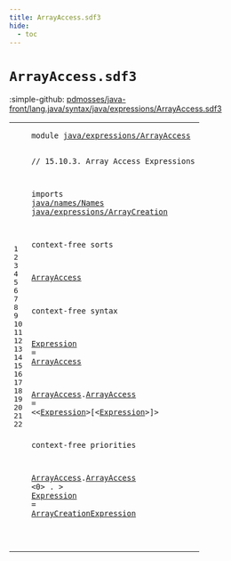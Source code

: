 ```yaml
---
title: ArrayAccess.sdf3
hide:
  - toc
---
```


# `ArrayAccess.sdf3`

:simple-github: [pdmosses/java-front/lang.java/syntax/java/expressions/ArrayAccess.sdf3]

[pdmosses/java-front/lang.java/syntax/java/expressions/ArrayAccess.sdf3]: https://github.com/pdmosses/java-front/blob/master/lang.java/syntax/java/expressions/ArrayAccess.sdf3 "The source file on GitHub"

<div class="sdf3"><table class="highlighttable"><tbody><tr><td class="linenos"><div class="linenodiv"><pre><span></span>1
2
3
4
5
6
7
8
9
10
11
12
13
14
15
16
17
18
19
20
21
22
</pre></div></td>
<td class="code"><pre><code><span class="keyword">module</span> <a href="../Main.sdf3#java/expressions/ArrayAccess_212_240" id="java/expressions/ArrayAccess_7_35" title="Referenced at ../Main.sdf3 line 11">java/expressions/ArrayAccess</a>

<span class="layout">// 15.10.3. Array Access Expressions</span>

<span class="keyword">imports</span>
  <a href="../../names/Names.sdf3#java/names/Names_7_23" id="java/names/Names_85_101" title="Defined at ../../names/Names.sdf3 line 1">java/names/Names</a>
  <a href="../ArrayCreation.sdf3#java/expressions/ArrayCreation_7_37" id="java/expressions/ArrayCreation_104_134" title="Defined at ../ArrayCreation.sdf3 line 1">java/expressions/ArrayCreation</a>

<span class="keyword">context-free sorts</span>

  <a href="#ArrayAccess_309_320" id="ArrayAccess_158_169" title="Referenced at line 21; ../AssignmentOperators.sdf3 line 31; ../Disambiguation.sdf3 line 56">ArrayAccess</a>

<span class="keyword">context-free syntax</span>

  <a href="#Expression_265_275" id="Expression_194_204" title="Referenced at line 17">Expression</a> = <a href="#ArrayAccess_158_169" id="ArrayAccess_207_218" title="Defined at line 11, 17">ArrayAccess</a>
  
  <a href="#ArrayAccess_309_320" id="ArrayAccess_224_235" title="Referenced at line 21; ../AssignmentOperators.sdf3 line 31; ../Disambiguation.sdf3 line 56">ArrayAccess</a>.<span class="cons_Constructor"><a href="#ArrayAccess_321_332" id="ArrayAccess_236_247" title="Referenced at line 21; ../Disambiguation.sdf3 line 56">ArrayAccess</a></span> = &lt;&lt;<a href="#Expression_194_204" id="Expression_252_262" title="Defined at line 15, 21">Expression</a>&gt;<span class="cons_String">[</span>&lt;<a href="#Expression_194_204" id="Expression_265_275" title="Defined at line 15, 21">Expression</a>&gt;<span class="cons_String">]</span>&gt;
  
<span class="keyword">context-free priorities</span>

  <a href="#ArrayAccess_158_169" id="ArrayAccess_309_320" title="Defined at line 11, 17">ArrayAccess</a>.<span class="cons_Constructor"><a href="#ArrayAccess_236_247" id="ArrayAccess_321_332" title="Defined at line 17">ArrayAccess</a></span> &lt;0&gt; . &gt; <a href="#Expression_265_275" id="Expression_341_351" title="Referenced at line 17">Expression</a> = <a href="../ArrayCreation.sdf3#ArrayCreationExpression_228_251" id="ArrayCreationExpression_354_377" title="Defined at ../ArrayCreation.sdf3 line 13, 20, 21">ArrayCreationExpression</a>
  
</code></pre></td></tr></tbody></table></div>